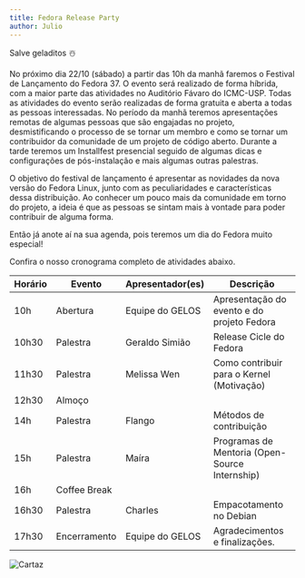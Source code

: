 ```yaml
---
title: Fedora Release Party 
author: Julio
---
```


Salve geladitos ☃️

No próximo dia 22/10 (sábado) a partir das 10h da manhã faremos o Festival de Lançamento do Fedora 37. O evento será realizado de forma híbrida, com a maior parte das atividades no Auditório Fávaro do ICMC-USP. Todas as atividades do evento serão realizadas de forma gratuita e aberta a todas as pessoas interessadas. No período da manhã teremos apresentações remotas de algumas pessoas que são engajadas no projeto, desmistificando o processo de se tornar um membro e como se tornar um contribuidor da comunidade de um projeto de código aberto. Durante a tarde teremos um Installfest presencial seguido de algumas dicas e configurações de pós-instalação e mais algumas outras palestras.

O objetivo do festival de lançamento é apresentar as novidades da nova versão do Fedora Linux, junto com as peculiaridades e características dessa distribuição. Ao conhecer um pouco mais da comunidade em torno do projeto, a ideia é que as pessoas se sintam mais à vontade para poder contribuir de alguma forma.

Então já anote aí na sua agenda, pois teremos um dia do Fedora muito especial!

Confira o nosso cronograma completo de atividades abaixo.

|  Horário  |  Evento  |  Apresentador(es)  |     Descrição     | 
|-----------|----------|--------------------|-------------------|
| 10h | Abertura | Equipe do GELOS | Apresentação do evento e do projeto Fedora |
| 10h30 | Palestra | Geraldo Simião | Release Cicle do Fedora |
| 11h30 | Palestra | Melissa Wen | Como contribuir para o Kernel (Motivação) |
| 12h30 | Almoço |  |  |
| 14h | Palestra | Flango | Métodos de contribuição |
| 15h | Palestra | Maíra | Programas de Mentoria (Open-Source Internship) |
| 16h | Coffee Break |  |  |
| 16h30 | Palestra | Charles | Empacotamento no Debian |
| 17h30 | Encerramento | Equipe do GELOS | Agradecimentos e finalizações. |

![Cartaz](/assets/fedora-release-party.png)
